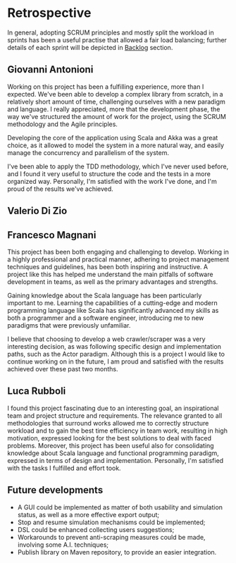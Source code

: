 # Retrospective

In general, adopting SCRUM principles and mostly split the workload in sprints has been a useful practise that allowed
a fair load balancing; further details of each sprint will be depicted in <a href="Backlog.md">Backlog</a> section.

## Giovanni Antonioni
Working on this project has been a fulfilling experience, more than I expected. We've been able to develop a complex
library from scratch, in a relatively short amount of time, challenging ourselves with a new paradigm and language. I 
really appreciated, more that the development phase, the way we've structured the amount of work for the project, using
the SCRUM methodology and the Agile principles. 

Developing the core of the application using Scala and Akka was a great choice, as it allowed to model the system in a
more natural way, and easily manage the concurrency and parallelism of the system.

I've been able to apply the TDD methodology, which I've never used before, and I found it very useful to structure the
code and the tests in a more organized way. Personally, I'm satisfied with the work I've done, and I'm proud of the results we've achieved.

## Valerio Di Zio

## Francesco Magnani

This project has been both engaging and challenging to develop. Working in a highly professional and practical manner,
adhering to project management techniques and guidelines, has been both inspiring and instructive. A project like this
has helped me understand the main pitfalls of software development in teams, as well as the primary advantages and
strengths.

Gaining knowledge about the Scala language has been particularly important to me. Learning the capabilities of a
cutting-edge and modern programming language like Scala has significantly advanced my skills as both a programmer and a
software engineer, introducing me to new paradigms that were previously unfamiliar.

I believe that choosing to develop a web crawler/scraper was a very interesting decision, as was following specific
design and implementation paths, such as the Actor paradigm. Although this is a project I would like to continue working
on in the future, I am proud and satisfied with the results achieved over these past two months.

## Luca Rubboli

I found this project fascinating due to an interesting goal, an inspirational team and project structure and
requirements.
The relevance granted to all methodologies that surround works allowed me to correctly structure workload and to gain
the best time efficiency in team work, resulting in high motivation, expressed looking for the best solutions to deal
with faced problems.
Moreover, this project has been useful also for consolidating knowledge about Scala language and functional programming
paradigm, expressed in terms of design and implementation.
Personally, I'm satisfied with the tasks I fulfilled and effort took.

## Future developments

- A GUI could be implemented as matter of both usability and simulation status, as well as a more effective export
  output;
- Stop and resume simulation mechanisms could be implemented;
- DSL could be enhanced collecting users suggestions;
- Workarounds to prevent anti-scraping measures could be made, involving some A.I. techniques;
- Publish library on Maven repository, to provide an easier integration.

